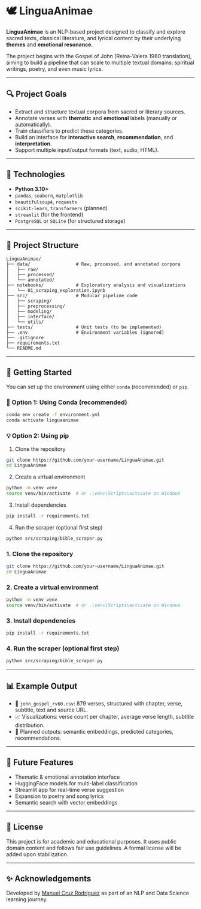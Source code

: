 # 🕊️ LinguaAnimae

**LinguaAnimae** is an NLP-based project designed to classify and explore sacred texts, classical literature, and lyrical content by their underlying **themes** and **emotional resonance**.

The project begins with the Gospel of John (Reina-Valera 1960 translation), aiming to build a pipeline that can scale to multiple textual domains: spiritual writings, poetry, and even music lyrics.

---

## 🔍 Project Goals

- Extract and structure textual corpora from sacred or literary sources.
- Annotate verses with **thematic** and **emotional** labels (manually or automatically).
- Train classifiers to predict these categories.
- Build an interface for **interactive search**, **recommendation**, and **interpretation**.
- Support multiple input/output formats (text, audio, HTML).

---

## 🧠 Technologies

- **Python 3.10+**
- `pandas`, `seaborn`, `matplotlib`
- `beautifulsoup4`, `requests`
- `scikit-learn`, `transformers` (planned)
- `streamlit` (for the frontend)
- `PostgreSQL` or `SQLite` (for structured storage)

---

## 📁 Project Structure

```
LinguaAnimae/
├── data/                 # Raw, processed, and annotated corpora
│   ├── raw/
│   ├── processed/
│   └── annotated/
├── notebooks/            # Exploratory analysis and visualizations
│   └── 01_scraping_exploration.ipynb
├── src/                  # Modular pipeline code
│   ├── scraping/
│   ├── preprocessing/
│   ├── modeling/
│   ├── interface/
│   └── utils/
├── tests/                # Unit tests (to be implemented)
├── .env                  # Environment variables (ignored)
├── .gitignore
├── requirements.txt
└── README.md
```

---

## 🚀 Getting Started

You can set up the environment using either `conda` (recommended) or `pip`.

### 🧪 Option 1: Using Conda (recommended)

```bash
conda env create -f environment.yml
conda activate linguaanimae
```

### 💡 Option 2: Using pip

1. Clone the repository
```bash
git clone https://github.com/your-username/LinguaAnimae.git
cd LinguaAnimae
```

2. Create a virtual environment
```bash
python -m venv venv
source venv/bin/activate  # or .\venv\Scripts\activate on Windows
```

3. Install dependencies
```bash
pip install -r requirements.txt
```

4. Run the scraper (optional first step)
```bash
python src/scraping/bible_scraper.py
```


### 1. Clone the repository
```bash
git clone https://github.com/your-username/LinguaAnimae.git
cd LinguaAnimae
```

### 2. Create a virtual environment
```bash
python -m venv venv
source venv/bin/activate  # or .\venv\Scripts\activate on Windows
```

### 3. Install dependencies
```bash
pip install -r requirements.txt
```

### 4. Run the scraper (optional first step)
```bash
python src/scraping/bible_scraper.py
```

---

## 📊 Example Output

- 📘 `john_gospel_rv60.csv`: 879 verses, structured with chapter, verse, subtitle, text and source URL.
- 📈 Visualizations: verse count per chapter, average verse length, subtitle distribution.
- 🧾 Planned outputs: semantic embeddings, predicted categories, recommendations.

---

## 📌 Future Features

- Thematic & emotional annotation interface
- HuggingFace models for multi-label classification
- Streamlit app for real-time verse suggestion
- Expansion to poetry and song lyrics
- Semantic search with vector embeddings

---

## 📖 License

This project is for academic and educational purposes. It uses public domain content and follows fair use guidelines. A formal license will be added upon stabilization.

---

## ✨ Acknowledgements

Developed by [Manuel Cruz Rodríguez](https://github.com/mancrurod) as part of an NLP and Data Science learning journey.
